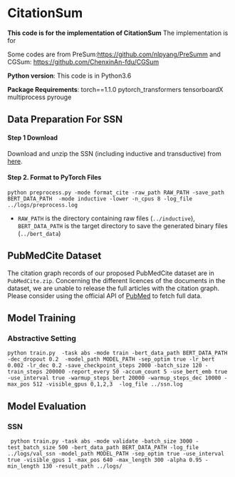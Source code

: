 # CitationSum

**This code is for the implementation of CitationSum**
The implementation is for 

Some codes are from PreSum:https://github.com/nlpyang/PreSumm and CGSum: https://github.com/ChenxinAn-fdu/CGSum

**Python version**: This code is in Python3.6

**Package Requirements**: torch==1.1.0 pytorch_transformers tensorboardX multiprocess pyrouge

## Data Preparation For SSN

#### Step 1 Download
Download and unzip the SSN (including inductive and transductive) from [here](https://github.com/ChenxinAn-fdu/CGSum).

####  Step 2. Format to PyTorch Files
```
python preprocess.py -mode format_cite -raw_path RAW_PATH -save_path BERT_DATA_PATH  -mode inductive -lower -n_cpus 8 -log_file ../logs/preprocess.log
```

* `RAW_PATH` is the directory containing raw files (`../inductive`), `BERT_DATA_PATH` is the target directory to save the generated binary files (`../bert_data`)

## PubMedCite Dataset
The citation graph records of our proposed PubMedCite dataset are in ```PubMedCite.zip```. Concerning the different licences of the documents in the dataset, we are unable to release the full articles with the citation graph. Please consider using the official API of [PubMed](https://pubmed.ncbi.nlm.nih.gov/download/) to fetch full data.

## Model Training

### Abstractive Setting

```
python train.py  -task abs -mode train -bert_data_path BERT_DATA_PATH -dec_dropout 0.2  -model_path MODEL_PATH -sep_optim true -lr_bert 0.002 -lr_dec 0.2 -save_checkpoint_steps 2000 -batch_size 120 -train_steps 200000 -report_every 50 -accum_count 5 -use_bert_emb true -use_interval true -warmup_steps_bert 20000 -warmup_steps_dec 10000 -max_pos 512 -visible_gpus 0,1,2,3  -log_file ../ssn.log
```

## Model Evaluation
### SSN
```
 python train.py -task abs -mode validate -batch_size 3000 -test_batch_size 500 -bert_data_path BERT_DATA_PATH -log_file ../logs/val_ssn -model_path MODEL_PATH -sep_optim true -use_interval true -visible_gpus 1 -max_pos 640 -max_length 300 -alpha 0.95 -min_length 130 -result_path ../logs/
```


